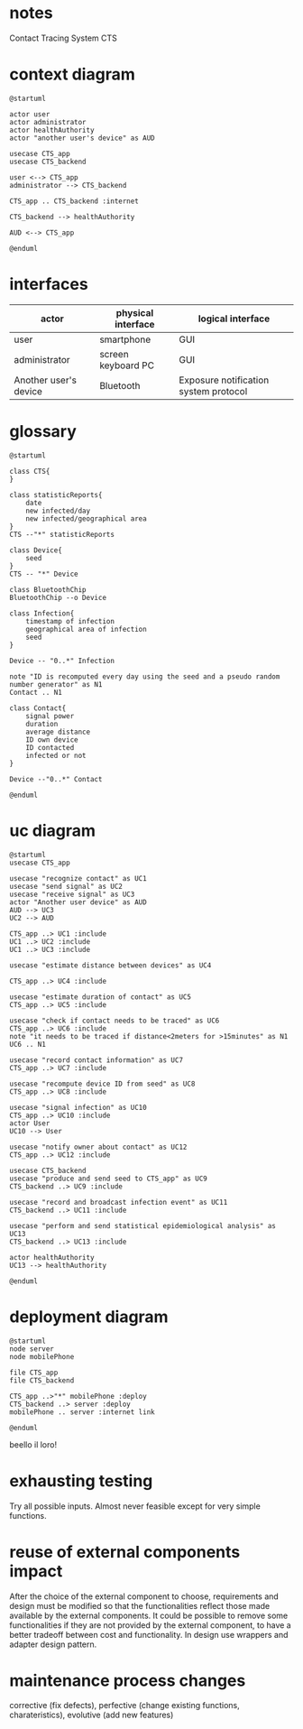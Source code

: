 # notes
Contact Tracing System CTS


# context diagram
```plantuml
@startuml

actor user
actor administrator
actor healthAuthority
actor "another user's device" as AUD

usecase CTS_app
usecase CTS_backend

user <--> CTS_app
administrator --> CTS_backend

CTS_app .. CTS_backend :internet

CTS_backend --> healthAuthority

AUD <--> CTS_app

@enduml
```
# interfaces
| actor                 | physical interface | logical interface                     |
| --------------------- | ------------------ | ------------------------------------- |
| user                  | smartphone         | GUI                                   |
| administrator         | screen keyboard PC | GUI                                   |
| Another user's device | Bluetooth          | Exposure notification system protocol |

# glossary
```plantuml
@startuml

class CTS{
}

class statisticReports{
    date
    new infected/day
    new infected/geographical area
}
CTS --"*" statisticReports

class Device{
    seed
}
CTS -- "*" Device

class BluetoothChip
BluetoothChip --o Device

class Infection{
    timestamp of infection
    geographical area of infection
    seed
}

Device -- "0..*" Infection

note "ID is recomputed every day using the seed and a pseudo random number generator" as N1
Contact .. N1

class Contact{
    signal power
    duration
    average distance
    ID own device
    ID contacted
    infected or not
}

Device --"0..*" Contact

@enduml
```

# uc diagram
```plantuml
@startuml
usecase CTS_app

usecase "recognize contact" as UC1
usecase "send signal" as UC2
usecase "receive signal" as UC3
actor "Another user device" as AUD
AUD --> UC3
UC2 --> AUD

CTS_app ..> UC1 :include
UC1 ..> UC2 :include
UC1 ..> UC3 :include

usecase "estimate distance between devices" as UC4

CTS_app ..> UC4 :include

usecase "estimate duration of contact" as UC5
CTS_app ..> UC5 :include

usecase "check if contact needs to be traced" as UC6
CTS_app ..> UC6 :include
note "it needs to be traced if distance<2meters for >15minutes" as N1
UC6 .. N1

usecase "record contact information" as UC7
CTS_app ..> UC7 :include

usecase "recompute device ID from seed" as UC8
CTS_app ..> UC8 :include

usecase "signal infection" as UC10
CTS_app ..> UC10 :include
actor User
UC10 --> User

usecase "notify owner about contact" as UC12
CTS_app ..> UC12 :include

usecase CTS_backend
usecase "produce and send seed to CTS_app" as UC9
CTS_backend ..> UC9 :include
 
usecase "record and broadcast infection event" as UC11
CTS_backend ..> UC11 :include

usecase "perform and send statistical epidemiological analysis" as UC13
CTS_backend ..> UC13 :include

actor healthAuthority
UC13 --> healthAuthority

@enduml
```

# deployment diagram
```plantuml
@startuml
node server
node mobilePhone

file CTS_app
file CTS_backend

CTS_app ..>"*" mobilePhone :deploy
CTS_backend ..> server :deploy
mobilePhone .. server :internet link

@enduml
```
beello il loro!

# exhausting testing
Try all possible inputs. Almost never feasible except for very simple functions.

# reuse of external components impact
After the choice of the external component to choose, requirements and design must be modified so that the functionalities reflect those made available by the external components. It could be possible to remove some functionalities if they are not provided by the external component, to have a better tradeoff between cost and functionality. In design use wrappers and adapter design pattern.

# maintenance process changes
corrective (fix defects), perfective (change existing functions, charateristics), evolutive (add new features)
